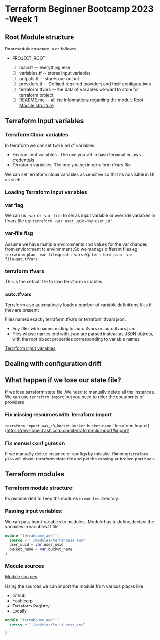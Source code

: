 # Terraform Beginner Bootcamp 2023 -Week 1

## Root Module structure
Root module structure is as follows:

- PROJECT_ROOT

  - [ ] main.tf        -- everything else
  - [ ] variables.tf  -- stores input variables
  - [ ] outputs.tf    --  stores our output
  - [ ] providers.tf   -- Defined required providers and their configurations
  - [ ] terraform.tfvars -- the data of variables we want to store for  terraform project 
  - [ ] README.md         -- all the informations regarding the module 
[Root Module structure](https://developer.hashicorp.com/terraform/language/modules/develop/structure)

## Terraform Input variables
### Terraform Cloud variables

In terraform we can set two kind of variables:

- Environment variables : The one you set in bash terminal eg:aws credentials
- Terraform variables: The one you set in terraform tfvars file

We can set terraform cloud variables as sensitive so that its no visible in UI as such

### Loading Terraform Input variables

### var flag
We can us `-var` or `-var-file` to set as input variable or override variables in tfvars file eg: `terraform -var user_uuid="my-user_id"`

### var-file flag

Assume we have multiple environments and values for the var changes from enviornment to environment .So we manage different files 
eg: ```terraform plan -var-file=prod.tfvars```
eg: ```terraform plan -var-file=uat.tfvars```

### terraform.tfvars

This is the default file to load terraform variables

### auto.tfvars
Terraform also automatically loads a number of variable definitions files if they are present:

Files named exactly terraform.tfvars or terraform.tfvars.json.
- Any files with names ending in .auto.tfvars or .auto.tfvars.json.
- Files whose names end with .json are parsed instead as JSON objects, with the root object properties corresponding to variable names



[Terraform input variables](https://developer.hashicorp.com/terraform/language/values/variables)

## Dealing with configuration drift

## What happen if we lose our state file?
If we lose terraform state file .We need to manually delete all the instances.
We can use ```terraform import``` but you need to refer the documents of providers 

### Fix missing resources with Terraform import
```terraform import aws_s3_bucket.bucket bucket-name```
 [Terraform Import] (https://developer.hashicorp.com/terraform/cli/import#import)

### Fix manual configuration

If we manually delete instance or configs by mistake.
Running```terraform plan``` will check terraform state file and put the missing or broken part back.

## Terraform modules
### Terraform module structure:
Its recomended to keep the modules in ```modules```  directory.


### Passing input variables:
We can pass input variables to modules .
Module has to define/declare the variables in variables.tf file 
```tf
module "terrahouse_aws" {
  source = "./modules/terrahouse_aws"
  user_uuid = var.user_uuid
  bucket_name = var.bucket_name
}
```
### Module sources
[Module sources](https://developer.hashicorp.com/terraform/language/modules/sources)

Using the sources we can import the module from various places like
- Github
- Hashicorp 
- Terraform Registry
- Locally
```tf
module "terrahouse_aws" {
  source = "./modules/terrahouse_aws"

}
```